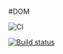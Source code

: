 #DOM

![CI](https://github.com/GarretHawke/dom/actions/workflows/web.yml/badge.svg)

[![Build status](https://ci.appveyor.com/api/projects/status/r6togvje7md6qqkb/branch/master?svg=true)](https://ci.appveyor.com/project/natalia-smyslova/dom/branch/master)

